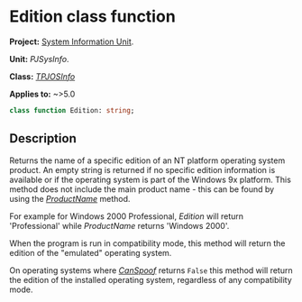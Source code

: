 # Edition class function

**Project:** [System Information Unit](../API.md).

**Unit:** _PJSysInfo_.

**Class:** _[TPJOSInfo](./TPJOSInfo.md)_

**Applies to:** ~>5.0

```pascal
class function Edition: string;
```

## Description

Returns the name of a specific edition of an NT platform operating system product. An empty string is returned if no specific edition information is available or if the operating system is part of the Windows 9x platform. This method does not include the main product name - this can be found by using the _[ProductName](./TPJOSInfo-ProductName.md)_ method.

For example for Windows 2000 Professional, _Edition_ will return 'Professional' while _ProductName_ returns 'Windows 2000'.

When the program is run in compatibility mode, this method will return the edition of the "emulated" operating system.

On operating systems where _[CanSpoof](./TPJOSInfo-CanSpoof.md)_ returns `False` this method will return the edition of the installed operating system, regardless of any compatibility mode.
